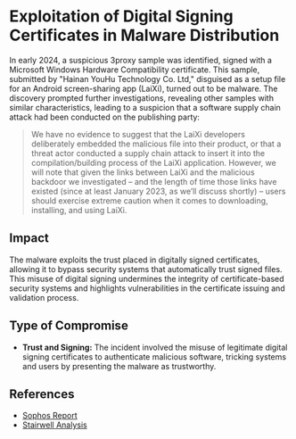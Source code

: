 <!-- cSpell:ignore sophos -->

# Exploitation of Digital Signing Certificates in Malware Distribution

In early 2024, a suspicious 3proxy sample was identified, signed with a
Microsoft Windows Hardware Compatibility certificate. This sample, submitted
by "Hainan YouHu Technology Co. Ltd," disguised as a setup file for an Android
screen-sharing app (LaiXi), turned out to be malware. The discovery prompted
further investigations, revealing other samples with similar characteristics,
leading to a suspicion that a software supply chain attack had been conducted
on the publishing party:

> We have no evidence to suggest that the LaiXi developers deliberately
> embedded the malicious file into their product, or that a threat actor
> conducted a supply chain attack to insert it into the compilation/building
> process of the LaiXi application. However, we will note that given the links
> between LaiXi and the malicious backdoor we investigated – and the length of
> time those links have existed (since at least January 2023, as we’ll discuss
> shortly) – users should exercise extreme caution when it comes to
> downloading, installing, and using LaiXi.

## Impact

The malware exploits the trust placed in digitally signed certificates, allowing
it to bypass security systems that automatically trust signed files. This misuse
of digital signing undermines the integrity of certificate-based security systems
and highlights vulnerabilities in the certificate issuing and validation process.

## Type of Compromise

- **Trust and Signing:** The incident involved the misuse of legitimate digital
signing certificates to authenticate malicious software, tricking systems and
users by presenting the malware as trustworthy.

## References

- [Sophos Report](https://news.sophos.com/en-us/2024/04/09/smoke-and-screen-mirrors-a-strange-signed-backdoor/)
- [Stairwell Analysis](https://stairwell.com/resources/signed-sealed-but-not-always-secure-rethinking-trust-in-digitally-signed-certificates/)
